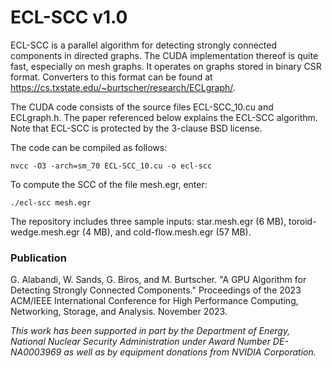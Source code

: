 # ECL-SCC v1.0

ECL-SCC is a parallel algorithm for detecting strongly connected components in directed graphs. The CUDA implementation thereof is quite fast, especially on mesh graphs. It operates on graphs stored in binary CSR format. Converters to this format can be found at https://cs.txstate.edu/~burtscher/research/ECLgraph/.

The CUDA code consists of the source files ECL-SCC_10.cu and ECLgraph.h. The paper referenced below explains the ECL-SCC algorithm. Note that ECL-SCC is protected by the 3-clause BSD license.

The code can be compiled as follows:

    nvcc -O3 -arch=sm_70 ECL-SCC_10.cu -o ecl-scc

To compute the SCC of the file mesh.egr, enter:

    ./ecl-scc mesh.egr

The repository includes three sample inputs: star.mesh.egr (6 MB), toroid-wedge.mesh.egr (4 MB), and cold-flow.mesh.egr (57 MB).


### Publication

G. Alabandi, W. Sands, G. Biros, and M. Burtscher. "A GPU Algorithm for Detecting Strongly Connected Components." Proceedings of the 2023 ACM/IEEE International Conference for High Performance Computing, Networking, Storage, and Analysis. November 2023.

*This work has been supported in part by the Department of Energy, National Nuclear Security Administration under Award Number DE-NA0003969 as well as by equipment donations from NVIDIA Corporation.*
